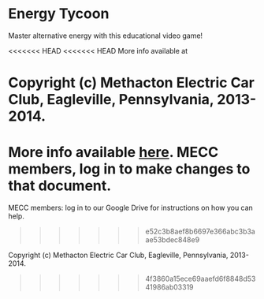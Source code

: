 Energy Tycoon
=============

Master alternative energy with this educational video game!

<<<<<<< HEAD
<<<<<<< HEAD
More info available at

Copyright (c) Methacton Electric Car Club, Eagleville, Pennsylvania, 2013-2014.
=======
More info available [here](https://docs.google.com/document/d/1s4kK05RBxm-s2rp3yXuIhcoitQggF3YkKYupqtBn8v8/edit?usp=sharing). MECC members, log in to make changes to that document.
=======
MECC members: log in to our Google Drive for instructions on how you can help.
>>>>>>> e52c3b8aef8b6697e366abc3b3aae53bdec848e9

Copyright (c) Methacton Electric Car Club, Eagleville, Pennsylvania, 2013-2014.
>>>>>>> 4f3860a15ece69aaefd6f8848d5341986ab03319
